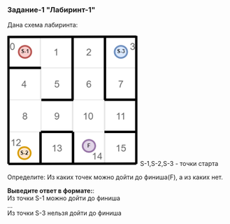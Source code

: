 ### Задание-1 "Лабиринт-1"
Дана схема лабиринта:

<img src="img/maze-task01.png" width="300">
S-1,S-2,S-3 - точки старта

Определите: Из каких точек можно дойти до финиша(F), а из каких нет.

**Выведите ответ в формате:**: \
Из точки S-1 можно дойти до финиша \
... \
Из точки S-3 нельзя дойти до финиша
